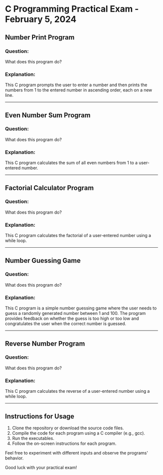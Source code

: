 # C Programming Practical Exam - February 5, 2024

## Number Print Program

### Question:

What does this program do?

### Explanation:

This C program prompts the user to enter a number and then prints the numbers from 1 to the entered number in ascending order, each on a new line.

---

## Even Number Sum Program

### Question:

What does this program do?

### Explanation:

This C program calculates the sum of all even numbers from 1 to a user-entered number.

---

## Factorial Calculator Program

### Question:

What does this program do?

### Explanation:

This C program calculates the factorial of a user-entered number using a while loop.

---

## Number Guessing Game

### Question:

What does this program do?

### Explanation:

This C program is a simple number guessing game where the user needs to guess a randomly generated number between 1 and 100. The program provides feedback on whether the guess is too high or too low and congratulates the user when the correct number is guessed.

---

## Reverse Number Program

### Question:

What does this program do?

### Explanation:

This C program calculates the reverse of a user-entered number using a while loop.

---

## Instructions for Usage

1. Clone the repository or download the source code files.
2. Compile the code for each program using a C compiler (e.g., gcc).
3. Run the executables.
4. Follow the on-screen instructions for each program.

Feel free to experiment with different inputs and observe the programs' behavior.

Good luck with your practical exam!